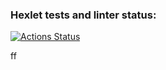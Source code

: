 ### Hexlet tests and linter status:
[![Actions Status](https://github.com/Yakanaro/python-project-49/workflows/hexlet-check/badge.svg)](https://github.com/Yakanaro/python-project-49/actions)

ff